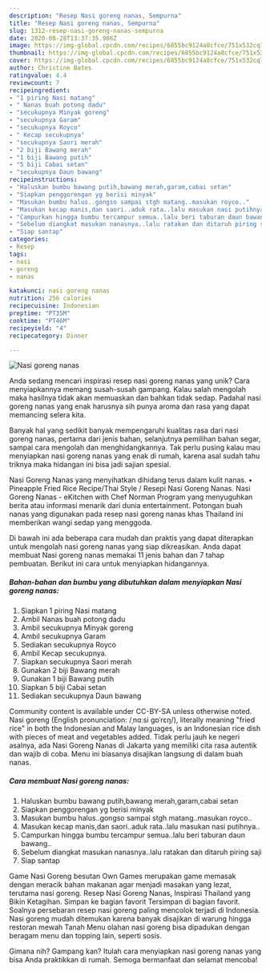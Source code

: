 ```yaml
---
description: "Resep Nasi goreng nanas, Sempurna"
title: "Resep Nasi goreng nanas, Sempurna"
slug: 1312-resep-nasi-goreng-nanas-sempurna
date: 2020-08-28T13:37:35.906Z
image: https://img-global.cpcdn.com/recipes/6855bc9124a8cfce/751x532cq70/nasi-goreng-nanas-foto-resep-utama.jpg
thumbnail: https://img-global.cpcdn.com/recipes/6855bc9124a8cfce/751x532cq70/nasi-goreng-nanas-foto-resep-utama.jpg
cover: https://img-global.cpcdn.com/recipes/6855bc9124a8cfce/751x532cq70/nasi-goreng-nanas-foto-resep-utama.jpg
author: Christine Bates
ratingvalue: 4.4
reviewcount: 7
recipeingredient:
- "1 piring Nasi matang"
- " Nanas buah potong dadu"
- "secukupnya Minyak goreng"
- "secukupnya Garam"
- "secukupnya Royco"
- " Kecap secukupnya"
- "secukupnya Saori merah"
- "2 biji Bawang merah"
- "1 biji Bawang putih"
- "5 biji Cabai setan"
- "secukupnya Daun bawang"
recipeinstructions:
- "Haluskan bumbu bawang putih,bawang merah,garam,cabai setan"
- "Siapkan penggorengan yg berisi minyak"
- "Masukan bumbu halus..gongso sampai stgh matang..masukan royco.."
- "Masukan kecap manis,dan saori..aduk rata..lalu masukan nasi putihnya.."
- "Campurkan hingga bumbu tercampur semua..lalu beri taburan daun bawang.."
- "Sebelum diangkat masukan nanasnya..lalu ratakan dan ditaruh piring saji"
- "Siap santap"
categories:
- Resep
tags:
- nasi
- goreng
- nanas

katakunci: nasi goreng nanas 
nutrition: 256 calories
recipecuisine: Indonesian
preptime: "PT35M"
cooktime: "PT46M"
recipeyield: "4"
recipecategory: Dinner

---
```



![Nasi goreng nanas](https://img-global.cpcdn.com/recipes/6855bc9124a8cfce/751x532cq70/nasi-goreng-nanas-foto-resep-utama.jpg)

Anda sedang mencari inspirasi resep nasi goreng nanas yang unik? Cara menyiapkannya memang susah-susah gampang. Kalau salah mengolah maka hasilnya tidak akan memuaskan dan bahkan tidak sedap. Padahal nasi goreng nanas yang enak harusnya sih punya aroma dan rasa yang dapat memancing selera kita.

Banyak hal yang sedikit banyak mempengaruhi kualitas rasa dari nasi goreng nanas, pertama dari jenis bahan, selanjutnya pemilihan bahan segar, sampai cara mengolah dan menghidangkannya. Tak perlu pusing kalau mau menyiapkan nasi goreng nanas yang enak di rumah, karena asal sudah tahu triknya maka hidangan ini bisa jadi sajian spesial.

Nasi Goreng Nanas yang menyihatkan dihidang terus dalam kulit nanas. • Pineapple Fried Rice Recipe/Thai Style / Resepi Nasi Goreng Nanas. Nasi Goreng Nanas - eKitchen with Chef Norman Program yang menyuguhkan berita atau informasi menarik dari dunia entertainment. Potongan buah nanas yang digunakan pada resep nasi goreng nanas khas Thailand ini memberikan wangi sedap yang menggoda.


Di bawah ini ada beberapa cara mudah dan praktis yang dapat diterapkan untuk mengolah nasi goreng nanas yang siap dikreasikan. Anda dapat membuat Nasi goreng nanas memakai 11 jenis bahan dan 7 tahap pembuatan. Berikut ini cara untuk menyiapkan hidangannya.

<!--inarticleads1-->

##### Bahan-bahan dan bumbu yang dibutuhkan dalam menyiapkan Nasi goreng nanas:

1. Siapkan 1 piring Nasi matang
1. Ambil  Nanas buah potong dadu
1. Ambil secukupnya Minyak goreng
1. Ambil secukupnya Garam
1. Sediakan secukupnya Royco
1. Ambil  Kecap secukupnya.
1. Siapkan secukupnya Saori merah
1. Gunakan 2 biji Bawang merah
1. Gunakan 1 biji Bawang putih
1. Siapkan 5 biji Cabai setan
1. Sediakan secukupnya Daun bawang


Community content is available under CC-BY-SA unless otherwise noted. Nasi goreng (English pronunciation: /ˌnɑːsi ɡɒˈrɛŋ/), literally meaning &#34;fried rice&#34; in both the Indonesian and Malay languages, is an Indonesian rice dish with pieces of meat and vegetables added. Tidak perlu jauh ke negeri asalnya, ada Nasi Goreng Nanas di Jakarta yang memiliki cita rasa autentik dan wajib di coba. Menu ini biasanya disajikan langsung di dalam buah nanas. 

<!--inarticleads2-->

##### Cara membuat Nasi goreng nanas:

1. Haluskan bumbu bawang putih,bawang merah,garam,cabai setan
1. Siapkan penggorengan yg berisi minyak
1. Masukan bumbu halus..gongso sampai stgh matang..masukan royco..
1. Masukan kecap manis,dan saori..aduk rata..lalu masukan nasi putihnya..
1. Campurkan hingga bumbu tercampur semua..lalu beri taburan daun bawang..
1. Sebelum diangkat masukan nanasnya..lalu ratakan dan ditaruh piring saji
1. Siap santap


Game Nasi Goreng besutan Own Games merupakan game memasak dengan meracik bahan makanan agar menjadi masakan yang lezat, terutama nasi goreng. Resep Nasi Goreng Nanas, Inspirasi Thailand yang Bikin Ketagihan. Simpan ke bagian favorit Tersimpan di bagian favorit. Soalnya persebaran resep nasi goreng paling mencolok terjadi di Indonesia. Nasi goreng mudah ditemukan karena banyak disajikan di warung hingga restoran mewah Tanah Menu olahan nasi goreng bisa dipadukan dengan beragam menu dan topping lain, seperti sosis. 

Gimana nih? Gampang kan? Itulah cara menyiapkan nasi goreng nanas yang bisa Anda praktikkan di rumah. Semoga bermanfaat dan selamat mencoba!
